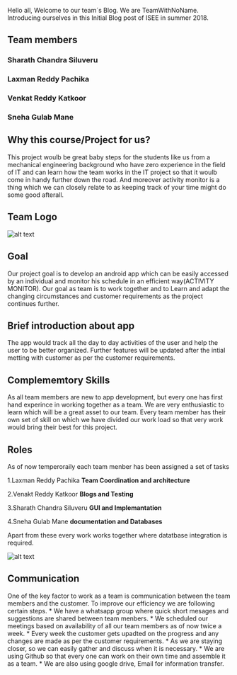 
Hello all,
Welcome to our team´s Blog. We are TeamWithNoName. Introducing ourselves in this Initial Blog post of ISEE in summer 2018. 

<h2>Team members</h2> 

  <h3> Sharath Chandra Siluveru</h3>
  <h3> Laxman Reddy Pachika</h3>
  <h3> Venkat Reddy Katkoor</h3>
  <h3> Sneha Gulab Mane</h3>
  
<h2>Why this course/Project for us?</h2>
 This project woulb be great baby steps for the students like us from a mechanical engineering background who have zero experience in the field of IT and can learn how the team works in the IT project so that it woulb come in handy further down the road. And moreover activity monitor is a thing which we can closely relate to as keeping track of your time might do some good afterall.
 
 <h2>Team Logo</h2>
  
  ![alt text](https://github.com/DBSE-teaching/isee2018-TeamWithNoName/blob/master/docs/images/8251.jpg)
  
<h2> Goal </h2>
Our project goal is to develop an android app which can be easily accessed by an individual and monitor his schedule in an efficient way(ACTIVITY MONITOR).
Our goal as team is to work together and to Learn and adapt the changing circumstances and customer requirements as the project continues further.
  
<h2>Brief introduction about app</h2>
The app would track all the day to day activities of the user and help the user to be better organized.
Further features will be updated after the intial metting with customer as per the customer requirements.

<h2>Complememtory Skills</h2>
As all team members are new to app development, but every one has first hand experince in working together as a team. We are very enthusiastic to learn which will be a great asset to our team.
Every team member has their own set of skill on which we have divided our work load so that very work would bring their best for this project.

<h2> Roles</h2> 
As of now temperoraily each team menber has been assigned a set of tasks

1.Laxman Reddy Pachika        **Team Coordination and architecture**

2.Venakt Reddy Katkoor         **Blogs and Testing**

3.Sharath Chandra Siluveru        **GUI and Implemantation**          

4.Sneha Gulab Mane                **documentation and Databases**       

Apart from these every work works together where datatbase integration is required.

![alt text](https://github.com/DBSE-teaching/isee2018-TeamWithNoName/blob/master/docs/images/PLAN.jpg)

<h2>Communication</h2>
One of the key factor to work as a team is communication between the team members and the customer. To improve our efficiency we are following certain steps.
* We have a whatsapp group where quick short mesages and suggestions are shared between team menbers.
* We scheduled our meetings based on availability of all our team members as of now twice a week.
* Every week the customer gets upadted on the progress and any changes are made as per the customer requirements.
* As we are staying closer, so we can easily gather and discuss when it is necessary. 
* We are using Github so that every one can work on their own time and assemble it as a team. 
* We are also using google drive, Email for information transfer.




  
  
 


  


